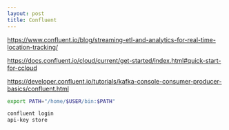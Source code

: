 ```yaml
---
layout: post
title: Confluent
---
```


<https://www.confluent.io/blog/streaming-etl-and-analytics-for-real-time-location-tracking/>

<https://docs.confluent.io/cloud/current/get-started/index.html#quick-start-for-ccloud>

<https://developer.confluent.io/tutorials/kafka-console-consumer-producer-basics/confluent.html>


```bash
export PATH="/home/$USER/bin:$PATH"
```

```bash 
confluent login
api-key store
```
